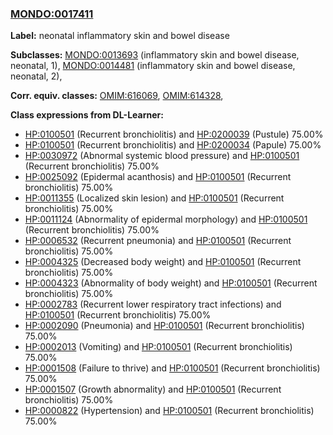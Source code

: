 
### [MONDO:0017411](http://purl.obolibrary.org/obo/MONDO_0017411)
**Label:** neonatal inflammatory skin and bowel disease

**Subclasses:** [MONDO:0013693](http://purl.obolibrary.org/obo/MONDO_0013693) (inflammatory skin and bowel disease, neonatal, 1), [MONDO:0014481](http://purl.obolibrary.org/obo/MONDO_0014481) (inflammatory skin and bowel disease, neonatal, 2), 

**Corr. equiv. classes:** [OMIM:616069](http://purl.obolibrary.org/obo/OMIM_616069), [OMIM:614328](http://purl.obolibrary.org/obo/OMIM_614328), 

**Class expressions from DL-Learner:**

- [HP:0100501](http://purl.obolibrary.org/obo/HP_0100501) (Recurrent bronchiolitis) and [HP:0200039](http://purl.obolibrary.org/obo/HP_0200039) (Pustule) 75.00%
- [HP:0100501](http://purl.obolibrary.org/obo/HP_0100501) (Recurrent bronchiolitis) and [HP:0200034](http://purl.obolibrary.org/obo/HP_0200034) (Papule) 75.00%
- [HP:0030972](http://purl.obolibrary.org/obo/HP_0030972) (Abnormal systemic blood pressure) and [HP:0100501](http://purl.obolibrary.org/obo/HP_0100501) (Recurrent bronchiolitis) 75.00%
- [HP:0025092](http://purl.obolibrary.org/obo/HP_0025092) (Epidermal acanthosis) and [HP:0100501](http://purl.obolibrary.org/obo/HP_0100501) (Recurrent bronchiolitis) 75.00%
- [HP:0011355](http://purl.obolibrary.org/obo/HP_0011355) (Localized skin lesion) and [HP:0100501](http://purl.obolibrary.org/obo/HP_0100501) (Recurrent bronchiolitis) 75.00%
- [HP:0011124](http://purl.obolibrary.org/obo/HP_0011124) (Abnormality of epidermal morphology) and [HP:0100501](http://purl.obolibrary.org/obo/HP_0100501) (Recurrent bronchiolitis) 75.00%
- [HP:0006532](http://purl.obolibrary.org/obo/HP_0006532) (Recurrent pneumonia) and [HP:0100501](http://purl.obolibrary.org/obo/HP_0100501) (Recurrent bronchiolitis) 75.00%
- [HP:0004325](http://purl.obolibrary.org/obo/HP_0004325) (Decreased body weight) and [HP:0100501](http://purl.obolibrary.org/obo/HP_0100501) (Recurrent bronchiolitis) 75.00%
- [HP:0004323](http://purl.obolibrary.org/obo/HP_0004323) (Abnormality of body weight) and [HP:0100501](http://purl.obolibrary.org/obo/HP_0100501) (Recurrent bronchiolitis) 75.00%
- [HP:0002783](http://purl.obolibrary.org/obo/HP_0002783) (Recurrent lower respiratory tract infections) and [HP:0100501](http://purl.obolibrary.org/obo/HP_0100501) (Recurrent bronchiolitis) 75.00%
- [HP:0002090](http://purl.obolibrary.org/obo/HP_0002090) (Pneumonia) and [HP:0100501](http://purl.obolibrary.org/obo/HP_0100501) (Recurrent bronchiolitis) 75.00%
- [HP:0002013](http://purl.obolibrary.org/obo/HP_0002013) (Vomiting) and [HP:0100501](http://purl.obolibrary.org/obo/HP_0100501) (Recurrent bronchiolitis) 75.00%
- [HP:0001508](http://purl.obolibrary.org/obo/HP_0001508) (Failure to thrive) and [HP:0100501](http://purl.obolibrary.org/obo/HP_0100501) (Recurrent bronchiolitis) 75.00%
- [HP:0001507](http://purl.obolibrary.org/obo/HP_0001507) (Growth abnormality) and [HP:0100501](http://purl.obolibrary.org/obo/HP_0100501) (Recurrent bronchiolitis) 75.00%
- [HP:0000822](http://purl.obolibrary.org/obo/HP_0000822) (Hypertension) and [HP:0100501](http://purl.obolibrary.org/obo/HP_0100501) (Recurrent bronchiolitis) 75.00%


